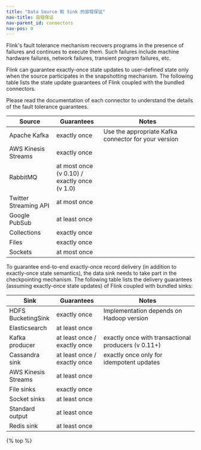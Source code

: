 ```yaml
---
title: "Data Source 和 Sink 的容错保证"
nav-title: 容错保证
nav-parent_id: connectors
nav-pos: 0
---
```

<!--
Licensed to the Apache Software Foundation (ASF) under one
or more contributor license agreements.  See the NOTICE file
distributed with this work for additional information
regarding copyright ownership.  The ASF licenses this file
to you under the Apache License, Version 2.0 (the
"License"); you may not use this file except in compliance
with the License.  You may obtain a copy of the License at

  http://www.apache.org/licenses/LICENSE-2.0

Unless required by applicable law or agreed to in writing,
software distributed under the License is distributed on an
"AS IS" BASIS, WITHOUT WARRANTIES OR CONDITIONS OF ANY
KIND, either express or implied.  See the License for the
specific language governing permissions and limitations
under the License.
-->

Flink's fault tolerance mechanism recovers programs in the presence of failures and
continues to execute them. Such failures include machine hardware failures, network failures,
transient program failures, etc.

Flink can guarantee exactly-once state updates to user-defined state only when the source participates in the
snapshotting mechanism. The following table lists the state update guarantees of Flink coupled with the bundled connectors.

Please read the documentation of each connector to understand the details of the fault tolerance guarantees.

<table class="table table-bordered">
  <thead>
    <tr>
      <th class="text-left" style="width: 25%">Source</th>
      <th class="text-left" style="width: 25%">Guarantees</th>
      <th class="text-left">Notes</th>
    </tr>
   </thead>
   <tbody>
        <tr>
            <td>Apache Kafka</td>
            <td>exactly once</td>
            <td>Use the appropriate Kafka connector for your version</td>
        </tr>
        <tr>
            <td>AWS Kinesis Streams</td>
            <td>exactly once</td>
            <td></td>
        </tr>
        <tr>
            <td>RabbitMQ</td>
            <td>at most once (v 0.10) / exactly once (v 1.0) </td>
            <td></td>
        </tr>
        <tr>
            <td>Twitter Streaming API</td>
            <td>at most once</td>
            <td></td>
        </tr>
        <tr>
            <td>Google PubSub</td>
            <td>at least once</td>
            <td></td>
        </tr>
        <tr>
            <td>Collections</td>
            <td>exactly once</td>
            <td></td>
        </tr>
        <tr>
            <td>Files</td>
            <td>exactly once</td>
            <td></td>
        </tr>
        <tr>
            <td>Sockets</td>
            <td>at most once</td>
            <td></td>
        </tr>
  </tbody>
</table>

To guarantee end-to-end exactly-once record delivery (in addition to exactly-once state semantics), the data sink needs
to take part in the checkpointing mechanism. The following table lists the delivery guarantees (assuming exactly-once
state updates) of Flink coupled with bundled sinks:

<table class="table table-bordered">
  <thead>
    <tr>
      <th class="text-left" style="width: 25%">Sink</th>
      <th class="text-left" style="width: 25%">Guarantees</th>
      <th class="text-left">Notes</th>
    </tr>
  </thead>
  <tbody>
    <tr>
        <td>HDFS BucketingSink</td>
        <td>exactly once</td>
        <td>Implementation depends on Hadoop version</td>
    </tr>
    <tr>
        <td>Elasticsearch</td>
        <td>at least once</td>
        <td></td>
    </tr>
    <tr>
        <td>Kafka producer</td>
        <td>at least once / exactly once</td>
        <td>exactly once with transactional producers (v 0.11+)</td>
    </tr>
    <tr>
        <td>Cassandra sink</td>
        <td>at least once / exactly once</td>
        <td>exactly once only for idempotent updates</td>
    </tr>
    <tr>
        <td>AWS Kinesis Streams</td>
        <td>at least once</td>
        <td></td>
    </tr>
    <tr>
        <td>File sinks</td>
        <td>exactly once</td>
        <td></td>
    </tr>
    <tr>
        <td>Socket sinks</td>
        <td>at least once</td>
        <td></td>
    </tr>
    <tr>
        <td>Standard output</td>
        <td>at least once</td>
        <td></td>
    </tr>
    <tr>
        <td>Redis sink</td>
        <td>at least once</td>
        <td></td>
    </tr>
  </tbody>
</table>

{% top %}
